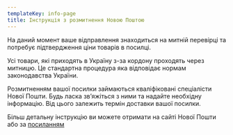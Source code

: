 ```yaml
---
templateKey: info-page
title: Інструкція з розмитнення Новою Поштою
---
```

На даний момент ваше відправлення знаходиться на митній перевірці та потребує підтвердження ціни товарів в посилці.

Усі товари, які приходять в Україну з-за кордону проходять через митницю. Це стандартна процедура яка відповідає нормам законодавства України.

Розмитненням вашої посилки займаються кваліфіковані спеціалісти Нової Пошти. Будь ласка зв’яжіться з ними та надайте необхідну інформацію. Від цього залежить термін доставки вашої посилки.

Більш детальну інструкцію ви можете отримати на сайті Нової Пошти або за [посиланням](https://novaposhta.ua/uploads/misc/doc/customsclearance.pdf)